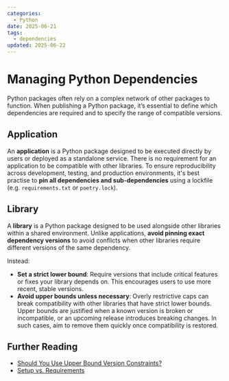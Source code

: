 ```yaml
---
categories:
  - Python
date: 2025-06-21 
tags:
  - dependencies
updated: 2025-06-22 
---
```


# Managing Python Dependencies

Python packages often rely on a complex network of other packages to function. When publishing a Python package, it’s essential to define which dependencies are required and to specify the range of compatible versions.

## Application

An **application** is a Python package designed to be executed directly by users or deployed as a standalone service. There is no requirement for an application to be compatible with other libraries. To ensure reproducibility across development, testing, and production environments, it's best practise to **pin all dependencies and sub-dependencies** using a lockfile (e.g. `requirements.txt` or `poetry.lock`).

## Library

A **library** is a Python package designed to be used alongside other libraries within a shared environment. Unlike applications, **avoid pinning exact dependency versions** to avoid conflicts when other libraries require different versions of the same dependency. 

Instead:

- **Set a strict lower bound**: Require versions that include critical features or fixes your library depends on. This encourages users to use more recent, stable versions.
- **Avoid upper bounds unless necessary**: Overly restrictive caps can break compatibility with other libraries that have strict lower bounds. Upper bounds are justified when a known version is broken or incompatible, or an upcoming release introduces breaking changes. In such cases, aim to remove them quickly once compatibility is restored.

## Further Reading

- [Should You Use Upper Bound Version Constraints?](https://iscinumpy.dev/post/bound-version-constraints/)
- [Setup vs. Requirements](https://caremad.io/posts/2013/07/setup-vs-requirement/)
